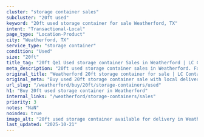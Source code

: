 ```yaml
---
cluster: "storage container sales"
subcluster: "20ft used"
keyword: "20ft used storage container for sale Weatherford, TX"
intent: "Transactional-Local"
page_type: "Location-Product"
city: "Weatherford, TX"
service_type: "storage container"
condition: "Used"
size: "20ft"
title_tag: "20ft Qe1 Used storage container Sales in Weatherford | LC Container"
meta_description: "20ft used storage container sales in Weatherford. Fast delivery, competitive pricing. Serving storage containers area. Quote ID: QC9. Call (214) 524-4168 for your free quote today."
original_title: "Weatherford 20ft storage container for sale | LC Container"
original_meta: "Buy used 20ft storage container sale with local delivery in Weatherford, TX. LC Container — local Since 2003. Request a fast quote today."
url_slug: "/weatherford/buy/20ft/storage-containers/used"
h1: "Buy 20ft used storage container in Weatherford"
internal_links: "/weatherford/storage-containers/sales"
priority: 3
notes: "NaN"
noindex: true
image_alt: "20ft used storage container available for delivery in Weatherford"
last_updated: "2025-10-21"
---
```


<!-- TODO: Add unique city/inventory copy, images, and internal links here. -->
